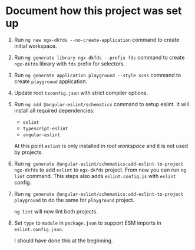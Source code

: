 # Document how this project was set up

1. Run `ng new ngx-dkfds --no-create-application` command to create initial workspace.

2. Run `ng generate library ngx-dkfds --prefix fds` command to create `ngx-dkfds` library with `fds` prefix for selectors.

3. Run `ng generate application playground --style scss` command to create `playground` application.

4. Update root `tsconfig.json` with strict compiler options.

5. Run `ng add @angular-eslint/schematics` command to setup eslint. It will install all required dependencies:

    - `eslint`
    - `typescript-eslint`
    - `angular-eslint`

    At this point `eslint` is only installed in *root workspace* and it is not used by projects.

6. Run `ng generate @angular-eslint/schematics:add-eslint-to-project ngx-dkfds` to add `eslint` to `ngx-dkfds` project.
From now you can run `ng lint` command.
This steps also adds `eslint.config.js` with `eslint` config.

7. Run `ng generate @angular-eslint/schematics:add-eslint-to-project playground` to do the same for `playground` project.

    `ng lint` will now lint both projects.

8. Set `type` to `module` in `package.json` to support ESM imports in `eslint.config.json`.

    I should have done this at the beginning.
